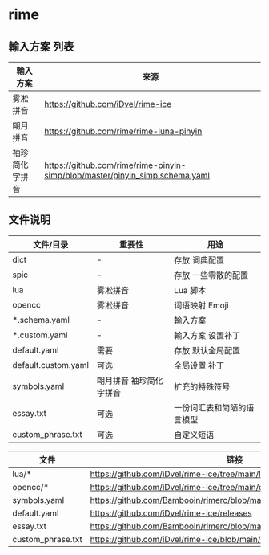 # rime

## 輸入方案 列表

| 輸入方案 | 来源 |
|----------|------|
| 雾凇拼音 | https://github.com/iDvel/rime-ice |
| 朙月拼音 | https://github.com/rime/rime-luna-pinyin |
| 袖珍简化字拼音 | https://github.com/rime/rime-pinyin-simp/blob/master/pinyin_simp.schema.yaml |

## 文件说明

| 文件/目录 | 重要性 | 用途 |
|-----------|--------|------|
| dict | - | 存放 词典配置 |
| spic | - | 存放 一些零散的配置 |
| lua | 雾凇拼音 | Lua 脚本 |
| opencc | 雾凇拼音 | 词语映射 Emoji |
| *.schema.yaml | - | 輸入方案 |
| *.custom.yaml | - | 輸入方案 设置补丁 |
| default.yaml | 需要 | 存放 默认全局配置 |
| default.custom.yaml | 可选 | 全局设置 补丁 |
| symbols.yaml | 朙月拼音 袖珍简化字拼音 | 扩充的特殊符号 |
| essay.txt | 可选 | 一份词汇表和简陋的语言模型 |
| custom_phrase.txt | 可选 | 自定义短语 |


| 文件 | 链接 |
|------|------|
| lua/* | https://github.com/iDvel/rime-ice/tree/main/lua |
| opencc/* | https://github.com/iDvel/rime-ice/tree/main/opencc |
| symbols.yaml | https://github.com/Bambooin/rimerc/blob/master/common/punctuation.yaml |
| default.yaml | https://github.com/iDvel/rime-ice/releases |
| essay.txt | https://github.com/Bambooin/rimerc/blob/master/common/essay.txt |
| custom_phrase.txt | https://github.com/iDvel/rime-ice/blob/main/custom_phrase.txt |
